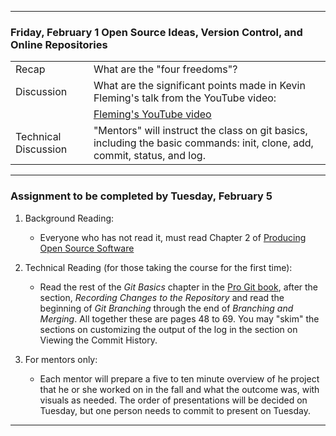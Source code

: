 --------------------------------------------------------------------------------

### Friday, February 1 Open Source Ideas, Version Control, and Online Repositories

|                               |        |                              
|:---|:----|
|Recap          | What are the "four freedoms"? |
|Discussion     | What are the significant points made in Kevin Fleming's talk from the YouTube video: |
|               |   [Fleming's YouTube video]( https://www.youtube.com/watch?v=n2GhS-u-5FA) |
|Technical Discussion | "Mentors" will instruct the class on git basics, including the basic commands: init, clone, add, commit, status, and log.    |    

---

### Assignment to be completed by Tuesday, February 5
1. Background Reading:

    * Everyone who has not read it, must read Chapter 2 of [Producing Open Source Software](https://git-scm.com/book/en/v2)
2. Technical Reading (for those taking the course for the first time):
    * Read the rest of the *Git Basics* chapter in the [Pro Git book](https://git-scm.com/book/en/v2), after the section, *Recording Changes to the Repository*
      and read the beginning of *Git Branching* through the end of *Branching and Merging*. All together these are pages 48 to 69.
      You may "skim" the sections on customizing the output of the log in the section on Viewing the Commit History.

3. For mentors only:
    * Each mentor will prepare a five to ten minute overview of he project that he or she worked on in the fall and what the outcome was, with visuals as needed.
      The order of presentations will be decided on Tuesday, but one person needs to commit to present on Tuesday.
   
--------------------------------------------------------------------------------
